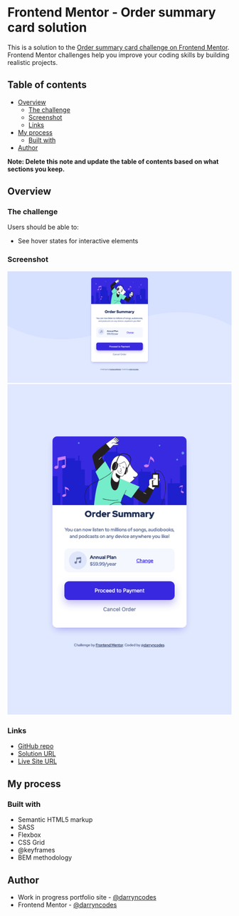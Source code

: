 # Frontend Mentor - Order summary card solution

This is a solution to the [Order summary card challenge on Frontend Mentor](https://www.frontendmentor.io/challenges/order-summary-component-QlPmajDUj). Frontend Mentor challenges help you improve your coding skills by building realistic projects.

## Table of contents

-   [Overview](#overview)
    -   [The challenge](#the-challenge)
    -   [Screenshot](#screenshot)
    -   [Links](#links)
-   [My process](#my-process)
    -   [Built with](#built-with)
-   [Author](#author)

**Note: Delete this note and update the table of contents based on what sections you keep.**

## Overview

### The challenge

Users should be able to:

-   See hover states for interactive elements

### Screenshot

![](./desktop-screenshot.png)
![](./mobile-screenshot.png)

### Links

-   [GitHub repo](https://github.com/darryncodes/order-summary-component)
-   [Solution URL](https://darryncodes.github.io/order-summary-component/)
-   [Live Site URL](https://www.darryncodes.co.uk/pages/order-summary-component.html)

## My process

### Built with

-   Semantic HTML5 markup
-   SASS
-   Flexbox
-   CSS Grid
-   @keyframes
-   BEM methodology

## Author

-   Work in progress portfolio site - [@darryncodes](https://www.darryncodes.co.uk/)
-   Frontend Mentor - [@darryncodes](https://www.frontendmentor.io/profile/darryncodes)
